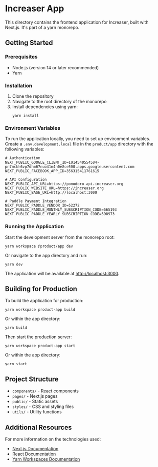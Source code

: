 # Increaser App

This directory contains the frontend application for Increaser, built with Next.js. It's part of a yarn monorepo.

## Getting Started

### Prerequisites

- Node.js (version 14 or later recommended)
- Yarn

### Installation

1. Clone the repository
2. Navigate to the root directory of the monorepo
3. Install dependencies using yarn:
   ```
   yarn install
   ```

### Environment Variables

To run the application locally, you need to set up environment variables. Create a `.env.development.local` file in the `product/app` directory with the following variables:

```
# Authentication
NEXT_PUBLIC_GOOGLE_CLIENT_ID=1014540554504-pn7mcbh6vp7dhm67nuo41n4n0e8ce500.apps.googleusercontent.com
NEXT_PUBLIC_FACEBOOK_APP_ID=356315411761615

# API Configuration
NEXT_PUBLIC_API_URL=https://pomodoro-api.increaser.org
NEXT_PUBLIC_WEBSITE_URL=https://increaser.org
NEXT_PUBLIC_BASE_URL=http://localhost:3000

# Paddle Payment Integration
NEXT_PUBLIC_PADDLE_VENDOR_ID=52272
NEXT_PUBLIC_PADDLE_MONTHLY_SUBSCRIPTION_CODE=565193
NEXT_PUBLIC_PADDLE_YEARLY_SUBSCRIPTION_CODE=598973
```

### Running the Application

Start the development server from the monorepo root:

```
yarn workspace @product/app dev
```

Or navigate to the app directory and run:

```
yarn dev
```

The application will be available at [http://localhost:3000](http://localhost:3000).

## Building for Production

To build the application for production:

```
yarn workspace product-app build
```

Or within the app directory:

```
yarn build
```

Then start the production server:

```
yarn workspace product-app start
```

Or within the app directory:

```
yarn start
```

## Project Structure

- `components/` - React components
- `pages/` - Next.js pages
- `public/` - Static assets
- `styles/` - CSS and styling files
- `utils/` - Utility functions

## Additional Resources

For more information on the technologies used:

- [Next.js Documentation](https://nextjs.org/docs)
- [React Documentation](https://reactjs.org/docs/getting-started.html)
- [Yarn Workspaces Documentation](https://classic.yarnpkg.com/en/docs/workspaces/)
